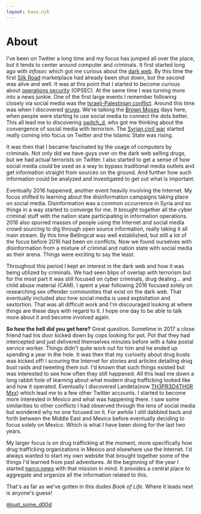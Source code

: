 ```yaml
---
layout: base.njk
---
```

# About

I've been on Twitter a long time and my focus has jumped all over the place, but it tends to center around computer and criminals. It first started long ago with *infosec* which got me curious about the [dark web](https://en.wikipedia.org/wiki/Dark_web). By this time the first [Silk Road](https://en.wikipedia.org/wiki/Silk_Road_(marketplace)) marketplace had already been shut down, but the second was alive and well. It was at this point that I started to become curious about [operations security](https://en.wikipedia.org/wiki/Operations_security) (OPSEC). At the same time I was turning more into a news junkie. One of the first large events I remember following closely via social media was the [Israeli-Palestinian conflict](https://en.wikipedia.org/wiki/2015%E2%80%932016_wave_of_violence_in_Israeli-Palestinian_conflict). Around this time was when I discovered [grugq](https://twitter.com/thegrugq). We're talking the [Brown Moses](https://twitter.com/EliotHiggins) days here, when people were starting to use social media to connect the dots better. This all lead me to discovering [switch_d](https://twitter.com/switch_d), who got me thinking about the convergence of social media with terrorism. The [Syrian civil war](https://en.wikipedia.org/wiki/Syrian_civil_war) started really coming into focus on Twitter and the Islamic State was rising.

It was then that I became fascinated by the usage of computers by criminals. Not only did we have guys over on the dark web selling drugs, but we had actual terrorists on Twitter. I also started to get a sense of how social media could be used as a way to bypass traditional media outlets and get information straight from sources on the ground. And further how such information could be analyzed and investigated to get out what is important.

Eventually 2016 happened, another event heavily involving the Internet. My focus shifted to learning about the disinformation campaigns taking place on social media. Disinformation was a common occurrence in Syria and so things in a way started to converge for me. It brought together all the cyber criminal stuff with the nation state participating in information operations. 2016 also spurred masses of people using the Internet and social media crowd sourcing to dig through open source information, really taking it all main stream. By this time Bellingcat was well established, but still a lot of the focus before 2016 had been on conflicts. Now we found ourselves with disinformation from a mixture of criminal and nation state with social media as their arena. Things were exciting to say the least.

Throughout this period I kept an interest in the dark web and how it was being utilized by criminals. We had seen blips of overlap with terrorism but for the most part it was still focused on cyber criminals, drug dealing... and child abuse material (CAM). I spent a year following 2016 focused solely on researching sex offender communities that exist on the dark web. That eventually included also how social media is used exploitation and sextortion. That was all difficult work and I'm discouraged looking at where things are these days with regard to it. I hope one day to be able to talk more about it and become involved again.

**So how the hell did you get here?** Great question. Sometime in 2017 a close friend had his door kicked down by cops looking for pot. Pot that they had intercepted and just delivered themselves minutes before with a fake postal service worker. Things didn't quite work out for him and he ended up spending a year in the hole. It was then that my curiosity about drug busts was kicked off! I scouring the Internet for stories and articles detailing drug bust raids and tweeting them out. I'd known that such things existed but was interested to see how often they still happened. All this lead me down a long rabbit hole of learning about what modern drug trafficking looked like and how it operated. Eventually I discovered Landeta(now [TH3PR3D4TH0R Mxx](https://twitter.com/fernand17704066)) which lead me to a few other Twitter accounts. I started to become more interested in Mexico and what was happening there. I saw some similarities to other conflicts I had observed through the lens of social media but wondered why no one focused on it. For awhile I still dabbled back and forth between the Middle East and Mexico before eventually deciding to focus solely on Mexico. Which is what I have been doing for the last two years.

My larger focus is on drug trafficking at the moment, more specifically how drug trafficking organizations in Mexico and elsewhere use the Internet. I'd always wanted to start my own website that brought together some of the things I'd learned from past adventures. At the beginning of the year I started [narco.news](https://narco.news) with that mission in mind. It provides a central place to aggregate and organize all the information related to this.

That's as far as we've gotten in this dudes *Book of Life*. Where it leads next is anyone's guess!

[@just_some_d00d](https://twitter.com/just_some_d00d)

